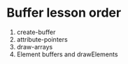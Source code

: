 # Buffer lesson order

1.  create-buffer
1.  attribute-pointers
1.  draw-arrays
1.  Element buffers and drawElements
